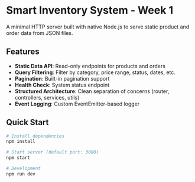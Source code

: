 # Smart Inventory System - Week 1

A minimal HTTP server built with native Node.js to serve static product and order data from JSON files.

## Features

- **Static Data API**: Read-only endpoints for products and orders
- **Query Filtering**: Filter by category, price range, status, dates, etc.
- **Pagination**: Built-in pagination support
- **Health Check**: System status endpoint
- **Structured Architecture**: Clean separation of concerns (router, controllers, services, utils)
- **Event Logging**: Custom EventEmitter-based logger

## Quick Start

```bash
# Install dependencies
npm install

# Start server (default port: 3000)
npm start

# Development
npm run dev